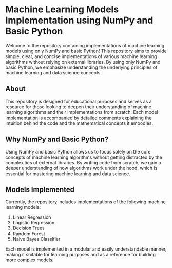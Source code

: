 # Machine Learning Models Implementation using NumPy and Basic Python

Welcome to the repository containing implementations of machine learning models using only NumPy and basic Python! This repository aims to provide simple, clear, and concise implementations of various machine learning algorithms without relying on external libraries. By using only NumPy and basic Python, we emphasize understanding the underlying principles of machine learning and data science concepts.

## About

This repository is designed for educational purposes and serves as a resource for those looking to deepen their understanding of machine learning algorithms and their implementations from scratch. Each model implementation is accompanied by detailed comments explaining the intuition behind the code and the mathematical concepts it embodies.

## Why NumPy and Basic Python?

Using NumPy and basic Python allows us to focus solely on the core concepts of machine learning algorithms without getting distracted by the complexities of external libraries. By writing code from scratch, we gain a deeper understanding of how algorithms work under the hood, which is essential for mastering machine learning and data science.

## Models Implemented

Currently, the repository includes implementations of the following machine learning models:

1. Linear Regression
2. Logistic Regression 
3. Decision Trees
4. Random Forest
5. Naive Bayes Classifier

Each model is implemented in a modular and easily understandable manner, making it suitable for learning purposes and as a reference for building more complex models.

